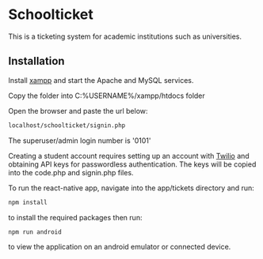 # Schoolticket

This is a ticketing system for academic institutions such as universities.

## Installation

Install [xampp](https://www.apachefriends.org/download.html) and start the Apache and MySQL services.

Copy the folder into C:%USERNAME%/xampp/htdocs folder

Open the browser and paste the url below:

```bash
localhost/schoolticket/signin.php
```

The superuser/admin login number is '0101'

Creating a student account requires setting up an account with [Twilio](https://www.twilio.com/blog/passwordless-authentication-php-twilio-verify) and obtaining API keys for passwordless authentication. The keys will be copied into the code.php and signin.php files.

To run the react-native app, navigate into the app/tickets directory and run: 
```bash
npm install
```
to install the required packages then run:
```bash
npm run android
```
to view the application on an android emulator or connected device.
